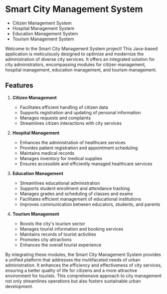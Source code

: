 <h1>Smart City Management System</h1>
<ul>
  <li>Citizen Management System</li>
  <li>Hospital Management System</li>
  <li>Education Management System</li>
  <li>Tourism Management System</li>
</ul>

Welcome to the Smart City Management System project! This Java-based application is meticulously designed to optimize and modernize the administration of diverse city services. It offers an integrated solution for city administrators, encompassing modules for citizen management, hospital management, education management, and tourism management.

## Features

1. **Citizen Management**
   - Facilitates efficient handling of citizen data
   - Supports registration and updating of personal information
   - Manages requests and complaints
   - Streamlines citizen interactions with city services

2. **Hospital Management**
   - Enhances the administration of healthcare services
   - Provides patient registration and appointment scheduling
   - Maintains medical records
   - Manages inventory for medical supplies
   - Ensures accessible and efficiently managed healthcare services

3. **Education Management**
   - Streamlines educational administration
   - Supports student enrollment and attendance tracking
   - Manages grades and scheduling of classes and exams
   - Facilitates efficient management of educational institutions
   - Improves communication between educators, students, and parents

4. **Tourism Management**
   - Boosts the city's tourism sector
   - Manages tourist information and booking services
   - Maintains records of tourist activities
   - Promotes city attractions
   - Enhances the overall tourist experience

By integrating these modules, the Smart City Management System provides a unified platform that addresses the multifaceted needs of urban administration. It enhances the efficiency and effectiveness of city services, ensuring a better quality of life for citizens and a more attractive environment for tourists. This comprehensive approach to city management not only streamlines operations but also fosters sustainable urban development.
